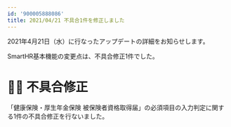 ```yaml
---
id: '900005888086'
title: 2021/04/21 不具合1件を修正しました
---
```

2021年4月21日（水）に行なったアップデートの詳細をお知らせします。

SmartHR基本機能の変更点は、不具合修正1件でした。

# 👨‍⚕️ 不具合修正

「健康保険・厚生年金保険 被保険者資格取得届」の必須項目の入力判定に関する1件の不具合修正を行ないました。
